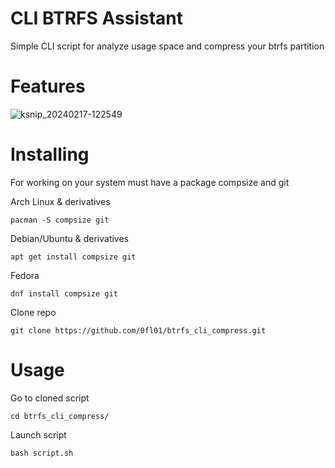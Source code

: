 # CLI BTRFS Assistant
Simple CLI script for analyze usage space and compress your btrfs partition

# Features
![ksnip_20240217-122549](https://github.com/0FL01/btrfs_cli_compress/assets/117385366/cb3d6011-f342-4ac5-bfd7-f7aeaa935eb2)

# Installing

For working on your system must have a package compsize and git

Arch Linux & derivatives

```pacman -S compsize git```

Debian/Ubuntu & derivatives

```apt get install compsize git```

Fedora

```dnf install compsize git```

Clone repo

```git clone https://github.com/0fl01/btrfs_cli_compress.git```


# Usage

Go to cloned script

```cd btrfs_cli_compress/```


Launch script

```bash script.sh```
